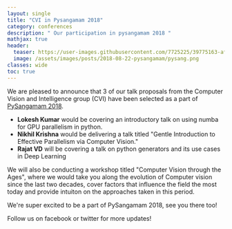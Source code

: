 ```yaml
---
layout: single
title: "CVI in Pysangamam 2018"
category: conferences
description: " Our participation in pysangamam 2018 "
mathjax: true
header:
  teaser: https://user-images.githubusercontent.com/7725225/39775163-af0fcc4a-531a-11e8-8633-1f7b8284a479.png
  image: /assets/images/posts/2018-08-22-pysangamam/pysang.png
classes: wide
toc: true
---
```


We are pleased to announce that 3 of our talk proposals from the Computer Vision and Intelligence group (CVI) have been selected as a part of [PySangamam 2018](https://pysangamam.org). 

* **Lokesh Kumar** would be covering an introductory talk on using numba for GPU parallelism in python.
* **Nikhil Krishna** would be delivering a talk titled "Gentle Introduction to Effective Parallelism via Computer Vision."
* **Rajat VD** will be covering a talk on python generators and its use cases in Deep Learning

We will also be conducting a workshop titled "Computer Vision through the Ages", where we would take you along the evolution of Computer vision since the last two decades, cover factors that influence the field the most today and provide intuiton on the approaches taken in this period.

We're super excited to be a part of PySangamam 2018, see you there too!

Follow us on facebook or twitter for more updates!